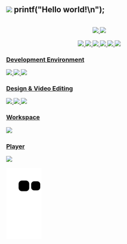 ## <img src="https://github.com/TheDudeThatCode/TheDudeThatCode/blob/master/Assets/Developer.gif" width="50px"> printf("Hello world!\n"); 

<br>

<div align="center">
  <a href="https://github.com/udanielnogueira">
  <img height="180em" src="https://github-readme-stats.vercel.app/api?username=udanielnogueira&show_icons=true&theme=algolia&include_all_commits=true&count_private=true" />
  <img height="180em" src="https://github-readme-stats.vercel.app/api/top-langs/?username=udanielnogueira&layout=compact&langs_count=7&theme=algolia" />
</div>

</br>

<div align="center">
  <img src="https://img.shields.io/badge/Python-3776AB?style=for-the-badge&logo=python&logoColor=white" /> 
  <img src="https://img.shields.io/badge/HTML5-E34F26?style=for-the-badge&logo=html5&logoColor=white" /> 
  <img src="https://img.shields.io/badge/CSS3-1572B6?style=for-the-badge&logo=css3&logoColor=white" /> 
  <img src="https://img.shields.io/badge/JavaScript-323330?style=for-the-badge&logo=javascript&logoColor=F7DF1E" />
  <img src="https://img.shields.io/badge/C-00599C?style=for-the-badge&logo=c&logoColor=white" />
  <img src="https://img.shields.io/badge/Java-ED8B00?style=for-the-badge&logo=java&logoColor=white" /> 
</div>

<!--
# About me
  <a href="linkedin.com/udanielnogueira"><img src="https://img.shields.io/badge/LinkedIn-0077B5?style=for-the-badge&logo=linkedin&logoColor=white"></a>
-->

### Development Environment
  <img src="https://img.shields.io/badge/Visual_Studio_Code-0078D4?style=for-the-badge&logo=visual%20studio%20code&logoColor=white" />
  <img src="https://img.shields.io/badge/Eclipse-2C2255?style=for-the-badge&logo=eclipse&logoColor=white" />
  <img src="https://img.shields.io/badge/sublime_text-%23575757.svg?&style=for-the-badge&logo=sublime-text&logoColor=important" />
 

### Design & Video Editing
  <img src="https://img.shields.io/badge/Adobe-Photoshop-31A8FF?style=for-the-badge&logo=Adobe-Photoshop&labelColor=0a446b&logoWidth=15" />
  <img src="https://img.shields.io/badge/Adobe-Premiere%20Pro-9999FF?style=for-the-badge&logo=Adobe-Premiere%20Pro&labelColor=2f2f5b&logoWidth=15" /> 
  <img src="https://img.shields.io/badge/Adobe%20Illustrator-FF9A00?style=for-the-badge&logo=adobe%20illustrator&logoColor=white" /> 

  
  
  
### Workspace
  <img src="https://img.shields.io/badge/dell-laptop-007DB8?style=for-the-badge&logo=dell&logoColor=white" />
  
### Player
  <img src="https://img.shields.io/badge/Riot_Games-D32936?style=for-the-badge&logo=riot-games&logoColor=white" /> 
  
![Snake animation](https://github.com/udanielnogueira/udanielnogueira/blob/output/github-contribution-grid-snake.svg)
  
<!--
**udanielnogueira/udanielnogueira** is a ✨ _special_ ✨ repository because its `README.md` (this file) appears on your GitHub profile.

Here are some ideas to get you started:

- 🔭 I’m currently working on Education
- 🌱 I’m currently learning Web Development
- 
- 👯 I’m looking to collaborate on ...
- 🤔 I’m looking for help with ...
- 💬 Ask me about ...
- 📫 How to reach me: ...
- 😄 Pronouns: ...
- ⚡ Fun fact: ...
-->
